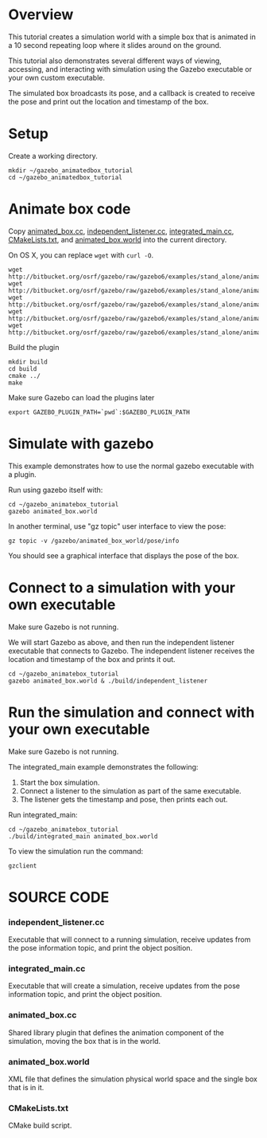 # Overview

This tutorial creates a simulation world with a simple box that is animated
in a 10 second repeating loop where it slides around on the ground.

This tutorial also demonstrates several different ways of viewing,
accessing, and interacting with simulation using the Gazebo executable
or your own custom executable.

The simulated box broadcasts its pose,
and a callback is created to receive the pose
and print out the location and timestamp of the box.

# Setup

Create a working directory.

~~~
mkdir ~/gazebo_animatedbox_tutorial
cd ~/gazebo_animatedbox_tutorial
~~~

# Animate box code

Copy [animated_box.cc](https://bitbucket.org/osrf/gazebo/src/gazebo6/examples/stand_alone/animated_box/animated_box.cc), [independent_listener.cc](https://bitbucket.org/osrf/gazebo/src/gazebo6/examples/stand_alone/animated_box/independent_listener.cc), [integrated_main.cc](https://bitbucket.org/osrf/gazebo/src/gazebo6/examples/stand_alone/animated_box/integrated_main.cc), [CMakeLists.txt](https://bitbucket.org/osrf/gazebo/src/gazebo6/examples/stand_alone/animated_box/CMakeLists.txt), and [animated_box.world](https://bitbucket.org/osrf/gazebo/src/gazebo6/examples/stand_alone/animated_box/animated_box.world) into the current directory.

On OS X, you can replace `wget` with `curl -O`.

~~~
wget http://bitbucket.org/osrf/gazebo/raw/gazebo6/examples/stand_alone/animated_box/animated_box.cc
wget http://bitbucket.org/osrf/gazebo/raw/gazebo6/examples/stand_alone/animated_box/independent_listener.cc
wget http://bitbucket.org/osrf/gazebo/raw/gazebo6/examples/stand_alone/animated_box/integrated_main.cc
wget http://bitbucket.org/osrf/gazebo/raw/gazebo6/examples/stand_alone/animated_box/CMakeLists.txt
wget http://bitbucket.org/osrf/gazebo/raw/gazebo6/examples/stand_alone/animated_box/animated_box.world
~~~

Build the plugin

~~~
mkdir build
cd build
cmake ../
make
~~~

Make sure Gazebo can load the plugins later

~~~
export GAZEBO_PLUGIN_PATH=`pwd`:$GAZEBO_PLUGIN_PATH
~~~

# Simulate with gazebo

This example demonstrates how to use the normal
gazebo executable with a plugin.

Run using gazebo itself with:

~~~
cd ~/gazebo_animatebox_tutorial
gazebo animated_box.world
~~~

In another terminal, use "gz topic" user interface to view the pose:

~~~
gz topic -v /gazebo/animated_box_world/pose/info
~~~

You should see a graphical interface that displays the pose of the box.

# Connect to a simulation with your own executable

Make sure Gazebo is not running.

We will start Gazebo as above, and then run the independent listener
executable that connects to Gazebo. The independent listener receives
the location and timestamp of the box and prints it out.

~~~
cd ~/gazebo_animatebox_tutorial
gazebo animated_box.world & ./build/independent_listener
~~~

# Run the simulation and connect with your own executable

Make sure Gazebo is not running.

The integrated_main example demonstrates the following:

1. Start the box simulation.
2. Connect a listener to the simulation as part of the same executable.
3. The listener gets the timestamp and pose, then prints each out.

Run integrated_main:

~~~
cd ~/gazebo_animatebox_tutorial
./build/integrated_main animated_box.world
~~~

To view the simulation run the command:

~~~
gzclient
~~~

# SOURCE CODE

### independent_listener.cc

  Executable that will connect to a running simulation, receive updates from the pose information topic, and print the object position.

### integrated_main.cc

  Executable that will create a simulation, receive updates from the pose information topic, and print the object position.

### animated_box.cc

  Shared library plugin that defines the animation component of the simulation, moving the box that is in the world.

### animated_box.world

  XML file that defines the simulation physical world space and the single box that is in it.

### CMakeLists.txt

  CMake build script.
